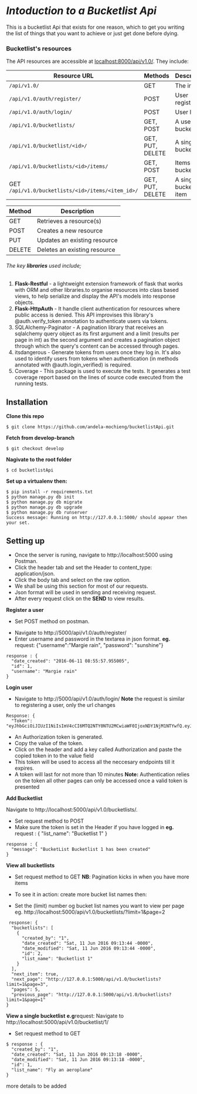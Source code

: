 # _Intoduction to a Bucketlist Api_
This is a bucketlist Api that exists for one reason, which to get you writing the list of things that you want to achieve or just get done before dying.

### Bucketlist's resources
The API resources are accessible at [localhost:8000/api/v1.0/](http://127.0.0.1:8000/api/v1.0/). They include:

| Resource URL | Methods | Description |
| -------- | ------------- | --------- |
| `/api/v1.0/` | GET  | The index |
| `/api/v1.0/auth/register/` | POST  | User registration |
|  `/api/v1.0/auth/login/` | POST | User login|
| `/api/v1.0/bucketlists/` | GET, POST | A user's bucket lists |
| `/api/v1.0/bucketlist/<id>/` | GET, PUT, DELETE | A single bucket list |
| `/api/v1.0/bucketlists/<id>/items/` | GET, POST | Items in a bucket list |
| GET `/api/v1.0/bucketlists/<id>/items/<item_id>/` | GET, PUT, DELETE| A single bucket list item|


| Method | Description |
|------- | ----------- |
| GET | Retrieves a resource(s) |
| POST | Creates a new resource |
| PUT | Updates an existing resource |
| DELETE | Deletes an existing resource |


###### The key **libraries** used include;
1. **Flask-Restful** - a lightweight extension framework of flask that works with ORM and other libraries.to organise resources into class based views, to help serialize and display the API's models into response objects.
2. **Flask-HttpAuth** - It handle client authentication for resources where public access is denied. This API improvises this library's @auth.verify_token annotation to authenticate users via tokens.
3. SQLAlchemy-Paginator - A pagination library that receives an sqlalchemy query object as its first argument and a limit (results per page in int) as the second argument and creates a pagination object through which the query's content can be accessed through pages.
4. itsdangerous - Generate tokens from users once they log in. It's also used to identify users from tokens when authentication (in methods annotated with @auth.login_verified) is required.
5. Coverage - This package is used to execute the tests. It generates a test coverage report based on the lines of source code executed from the running tests.

## Installation
**__Clone this repo__**
```shell
$ git clone https://github.com/andela-mochieng/bucketlistApi.git
```
**__Fetch from develop-branch__**
```shell
$ git checkout develop
```
**__Nagivate to the root folder__**
```shell
$ cd bucketlistApi
```
**__Set up a virtualenv then:__**
```shell
$ pip install -r requirements.txt
$ python manage.py db init
$ python manage.py db migrate
$ python manage.py db upgrade
$ python manage.py db runserver
Success message: Running on http://127.0.0.1:5000/ should appear then your set. 
```


## Setting up 
+ Once the server is runing, navigate to http://localhost:5000 using Postman.
+ Click the header tab and set the Header to content_type: application/json.
+ Click the body tab and select on the raw option.
+ We shall be using this section for most of our requests.
+  Json format will be used in sending and receiving request.
+ After every request click on the **SEND** to view results.

**__Register a user__**

+ Set POST method on postman.
- Navigate to http://5000/api/v1.0/auth/register/
- Enter username and password in the textarea in json format.
**eg.** request: {"username":"Margie rain", "password": "sunshine"}
```shell
response : {
  "date_created": "2016-06-11 08:55:57.955005",
  "id": 1,
  "username": "Margie rain"
}
```

**__Login user__**

+ Navigate to http://5000/api/v1.0/auth/login/
**Note** the request is similar to registering a user, only the url changes
```shell
Response: {
  "Token": "eyJhbGciOiJIUzI1NiIsImV4cCI6MTQ2NTY0NTU2MCwiaWF0IjoxNDY1NjM1NTYwfQ.eyJpZCI6MX0.V1HZyvHjztmkp6bRKYNXMGLebSRmwoJ6twHCBBjU7dc"
```

+ An Authorization token is generated.
+ Copy the value of the token.
+ Click on the header and add a key called Authorization and paste the copied token in to the value field
+ This token will be used to access all the neccesary endpoints till it expires.
+ A token will last for not more than 10 minutes
**Note:** Authentication relies on the token all other pages can only be accessed once a valid token is presented

**__Add Bucketlist__**

Navigate to http://localhost:5000/api/v1.0/bucketlists/.
+ Set request method to POST
+ Make sure the token is set in the Header if you have logged in
**eg.** request : { "list_name": "Bucketlist 1" }
```shell
response : {
  "message": "BucketList Bucketlist 1 has been created"
}
```

**__View all bucketlists__**

+ Set request method to GET
**NB**: Pagination kicks in when you have more items

+ To see it in action: create more bucket list names then:
+ Set the (limit) number og bucket list names you want to view per page eg. 
 http://localhost:5000/api/v1.0/bucketlists/?limit=1&page=2
```shell
 response: {
  "bucketlists": [
    {
      "created_by": "1",
      "date_created": "Sat, 11 Jun 2016 09:13:44 -0000",
      "date_modified": "Sat, 11 Jun 2016 09:13:44 -0000",
      "id": 2,
      "list_name": "Bucketlist 1"
    }
  ],
  "next_item": true,
  "next_page": "http://127.0.0.1:5000/api/v1.0/bucketlists?limit=1&page=3",
  "pages": 5,
  "previous_page": "http://127.0.0.1:5000/api/v1.0/bucketlists?limit=1&page=1"
}
```

**__View  a single bucketlist__**
**e.g**request: Navigate to http://localhost:5000/api/v1.0/bucketlist/1/
+ Set request method to GET
```shell
$ response : {
  "created_by": "1",
  "date_created": "Sat, 11 Jun 2016 09:13:18 -0000",
  "date_modified": "Sat, 11 Jun 2016 09:13:18 -0000",
  "id": 1,
  "list_name": "Fly an aeroplane"
}
```
 more details to be added